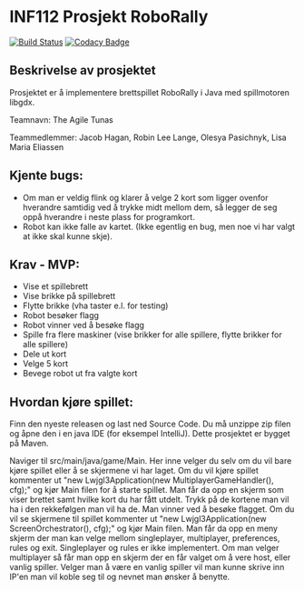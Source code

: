 # INF112 Prosjekt RoboRally
[![Build Status](https://travis-ci.com/inf112-v21/The-Agile-Tunas.svg?branch=master)](https://travis-ci.com/inf112-v21/The-Agile-Tunas)
[![Codacy Badge](https://app.codacy.com/project/badge/Grade/598d6a507dc74d34989e2c999450792d)](https://www.codacy.com/gh/inf112-v21/The-Agile-Tunas/dashboard?utm_source=github.com&amp;utm_medium=referral&amp;utm_content=inf112-v21/The-Agile-Tunas&amp;utm_campaign=Badge_Grade)

## Beskrivelse av prosjektet
Prosjektet er å implementere brettspillet RoboRally i Java med spillmotoren libgdx.

Teamnavn: The Agile Tunas

Teammedlemmer: Jacob Hagan, Robin Lee Lange, Olesya Pasichnyk, Lisa Maria Eliassen

## Kjente bugs:
- Om man er veldig flink og klarer å velge 2 kort som ligger ovenfor hverandre
samtidig ved å trykke midt mellom dem, så legger de seg oppå hverandre i neste plass
for programkort.
- Robot kan ikke falle av kartet. (Ikke egentlig en bug, men noe vi har valgt at ikke skal kunne skje).


## Krav - MVP:
- Vise et spillebrett
- Vise brikke på spillebrett
- Flytte brikke (vha taster e.l. for testing)
- Robot besøker flagg
- Robot vinner ved å besøke flagg
- Spille fra flere maskiner (vise brikker for alle spillere, flytte brikker for alle spillere)
- Dele ut kort
- Velge 5 kort
- Bevege robot ut fra valgte kort

## Hvordan kjøre spillet:

Finn den nyeste releasen og last ned Source Code. Du må unzippe zip filen
og åpne den i en java IDE (for eksempel IntelliJ). Dette prosjektet er bygget på Maven. 

Naviger til src/main/java/game/Main. Her inne velger du selv om du vil bare kjøre spillet 
eller å se skjermene vi har laget. Om du vil kjøre spillet kommenter ut "new Lwjgl3Application(new MultiplayerGameHandler(), cfg);"
og kjør Main filen for å starte spillet. Man får da opp en skjerm som viser brettet samt hvilke kort du har fått utdelt.
Trykk på de kortene man vil ha i den rekkefølgen man vil ha de. Man vinner ved å besøke flagget.
Om du vil se skjermene til spillet kommenter ut "new Lwjgl3Application(new ScreenOrchestrator(), cfg);" og kjør Main filen.
Man får da opp en meny skjerm der man kan velge mellom singleplayer, multiplayer, preferences, rules og exit. Singleplayer 
og rules er ikke implementert. Om man velger multiplayer så får man opp en skjerm der en får valget om å vere host, eller
vanlig spiller. Velger man å være en vanlig spiller vil man kunne skrive inn IP'en man vil koble seg til og nevnet man ønsker å benytte. 


